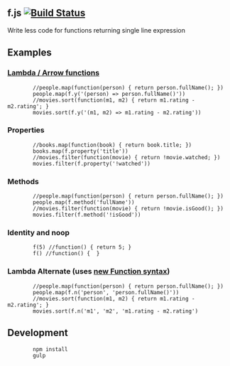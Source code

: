 ## f.js [![Build Status](https://travis-ci.org/endeepak/f.js.png)](https://travis-ci.org/endeepak/f.js)

Write less code for functions returning single line expression

## Examples

### [Lambda / Arrow functions](https://developer.mozilla.org/en-US/docs/Web/JavaScript/Reference/arrow_functions)

			//people.map(function(person) { return person.fullName(); })
			people.map(f.y('(person) => person.fullName()'))
			//movies.sort(function(m1, m2) { return m1.rating - m2.rating'; }
			movies.sort(f.y('(m1, m2) => m1.rating - m2.rating'))

### Properties

			//books.map(function(book) { return book.title; })
			books.map(f.property('title'))
			//movies.filter(function(movie) { return !movie.watched; })
			movies.filter(f.property('!watched'))

### Methods

			//people.map(function(person) { return person.fullName(); })
			people.map(f.method('fullName'))
			//movies.filter(function(movie) { return !movie.isGood(); })
			movies.filter(f.method('!isGood'))

### Identity and noop

			f(5) //function() { return 5; } 
			f() //function() {  }

### Lambda Alternate (uses [new Function syntax](https://developer.mozilla.org/en-US/docs/Web/JavaScript/Reference/Global_Objects/Function))

			//people.map(function(person) { return person.fullName(); })
			people.map(f.n('person', 'person.fullName()'))
			//movies.sort(function(m1, m2) { return m1.rating - m2.rating'; }
			movies.sort(f.n('m1', 'm2', 'm1.rating - m2.rating')


## Development

			npm install
			gulp

